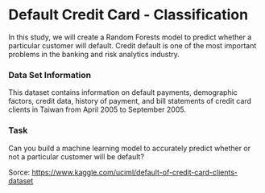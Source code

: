 # Default Credit Card - Classification

In this study, we will create a Random Forests model to predict whether a particular customer will default.
Credit default is one of the most important problems in the banking and risk analytics industry.

### Data Set Information

This dataset contains information on default payments, demographic factors, credit data, history of payment,
and bill statements of credit card clients in Taiwan from April 2005 to September 2005.

### Task

Can you build a machine learning model to accurately predict whether or not a particular customer will be default?

Sorce: https://www.kaggle.com/uciml/default-of-credit-card-clients-dataset
